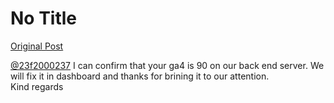 # No Title

[Original Post](https://discourse.onlinedegree.iitm.ac.in/t/166816/60)

<p><a class="mention" href="/u/23f2000237">@23f2000237</a> I can confirm that your ga4 is 90 on our back end server. We will fix it in dashboard and thanks for brining it to our attention.<br>
Kind regards</p>